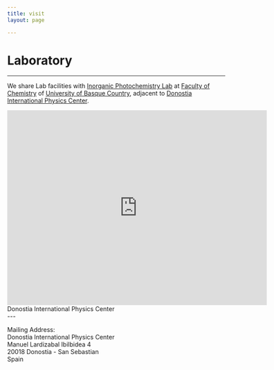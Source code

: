 ```yaml
---
title: visit
layout: page

---
```

# Laboratory

---
We share Lab facilities with [Inorganic Photochemistry Lab](https://lucasalassa.wixsite.com/salassa) at [Faculty of Chemistry](https://www.ehu.eus/en/web/kimika-zientziak/home) of [University of Basque Country](https://www.ehu.eus/es/web/gipuzkoa), adjacent to [Donostia International Physics Center](http://dipc.ehu.es).

<iframe src="https://www.google.com/maps/embed?pb=!1m18!1m12!1m3!1d6592.983412734497!2d-2.007400651841632!3d43.3120014688098!2m3!1f0!2f0!3f0!3m2!1i1024!2i768!4f13.1!3m3!1m2!1s0xd51b073975de3fb%3A0x95b35e980cccf06a!2sDonostia+International+Physics+Center+(DIPC)!5e0!3m2!1sen!2ses!4v1525794552599" width="600" height="450" frameborder="0" style="border:0" allowfullscreen></iframe>

<figcaption class="caption">Donostia International Physics Center</figcaption>
---

Mailing Address:<br>
Donostia International Physics Center<br>
Manuel Lardizabal Ibilbidea 4<br>
20018 Donostia - San Sebastian<br>
Spain<br>
